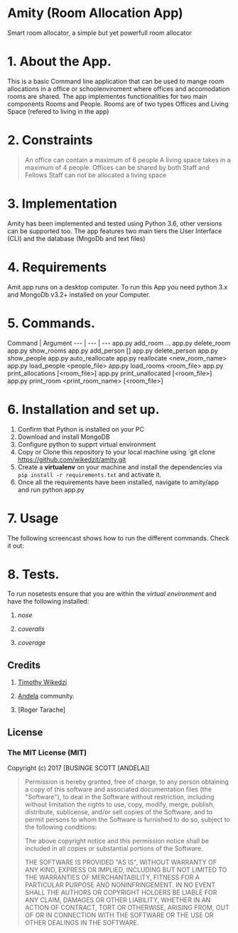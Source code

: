 # Amity (Room Allocation App)
Smart room allocator, a simple but yet powerfull room allocator

# 1. About the App.

This is a basic Command line application that can be used to mange room allocations in a office or schoolenviroment where offices and accomodation rooms are shared. 
The app implementes functionalities for two main components Rooms and People. Rooms are of two types Offices and Living Space (refered to living in the app)

# 2. Constraints
>An office can contain a maximum of 6 people 
>A living space takes in a maximum of 4 people.
>Offices can be shared by both Staff and Fellows
>Staff can not be allocated a living space

# 3. Implementation
Amity has been implemented  and tested using Python 3.6, other versions can be supported too. The app features two main tiers the User Interface (CLI) and the database (MngoDb and text files)


# 4. Requirements
Amit app runs on a desktop computer. To run this App you need python 3.x and MongoDb v3.2+ installed on your Computer.


# 5. Commands.

Command | Argument 
--- | --- | ---
app.py add_room <type> <name>... 
app.py delete_room  <name>
app.py show_rooms
app.py add_person <firstname> <lastname> <type> [<accomodation>]
app.py delete_person <firstname> <lastname> 
app.py show_people
app.py auto_reallocate
app.py reallocate <firstname> <lastname> <new_room_name>
app.py load_people <people_file>
app.py load_rooms <room_file>
app.py print_allocations [<room_file>]
app.py print_unallocated [<room_file>]
app.py print_room  <print_room_name>  [<room_file>]

# 6. Installation and set up.

1. Confirm that Python is installed on your PC
2. Download and install MongoDB
3. Configure python to supprt virtual environment
4. Copy or Clone this repository to your local machine using `git clone https://github.com/wikedzit/amity.git
5. Create a **virtualenv** on your machine and install the dependencies via `pip install -r requirements.txt` and activate it.
6. Once all the requirements have been installed, navigate to amity/app and run python app.py

# 7. Usage

The following screencast shows how to run the different commands. Check it out:


# 8. Tests.

To run nosetests ensure that you are within the *virtual environment* and have the following installed:

1. *nose*

2. *coveralls*

3. *coverage*


## Credits

1. [Timothy Wikedzi](https://github.com/wikedzit)

2. [Andela](https://www.andela.com) community.

3. [Roger Tarache]

## License

### The MIT License (MIT)

Copyright (c) 2017 [BUSINGE SCOTT [ANDELA]]

> Permission is hereby granted, free of charge, to any person obtaining a copy
> of this software and associated documentation files (the "Software"), to deal
> in the Software without restriction, including without limitation the rights
> to use, copy, modify, merge, publish, distribute, sublicense, and/or sell
> copies of the Software, and to permit persons to whom the Software is
> furnished to do so, subject to the following conditions:
>
> The above copyright notice and this permission notice shall be included in
> all copies or substantial portions of the Software.
>
> THE SOFTWARE IS PROVIDED "AS IS", WITHOUT WARRANTY OF ANY KIND, EXPRESS OR
> IMPLIED, INCLUDING BUT NOT LIMITED TO THE WARRANTIES OF MERCHANTABILITY,
> FITNESS FOR A PARTICULAR PURPOSE AND NONINFRINGEMENT. IN NO EVENT SHALL THE
> AUTHORS OR COPYRIGHT HOLDERS BE LIABLE FOR ANY CLAIM, DAMAGES OR OTHER
> LIABILITY, WHETHER IN AN ACTION OF CONTRACT, TORT OR OTHERWISE, ARISING FROM,
> OUT OF OR IN CONNECTION WITH THE SOFTWARE OR THE USE OR OTHER DEALINGS IN
> THE SOFTWARE.
